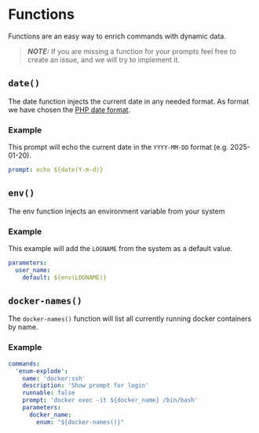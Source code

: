 # Functions

Functions are an easy way to enrich commands with dynamic data. 

> **_NOTE:_**  If you are missing a function for your prompts feel free to create an issue, and we will try to implement it. 

## `date()`

The date function injects the current date in any needed format. As format we have chosen the [PHP date format](https://www.php.net/manual/en/datetime.format.php).

### Example

This prompt will echo the current date in the `YYYY-MM-DD` format (e.g. 2025-01-20). 

```yaml
prompt: echo ${date(Y-m-d)}
```


## `env()`

The env function injects an environment variable from your system

### Example

This example will add the `LOGNAME` from the system as a default value.

```yaml
parameters:
  user_name:
    default: ${env(LOGNAME)}
```

## `docker-names()`

The `docker-names()` function will list all currently running docker containers by name. 

### Example

```yaml
commands:
  'enum-explode':
    name: 'docker:ssh'
    description: 'Show prompt for login'
    runnable: false
    prompt: 'docker exec -it ${docker_name} /bin/bash'
    parameters:
      docker_name:
        enum: "${docker-names()}"
```
